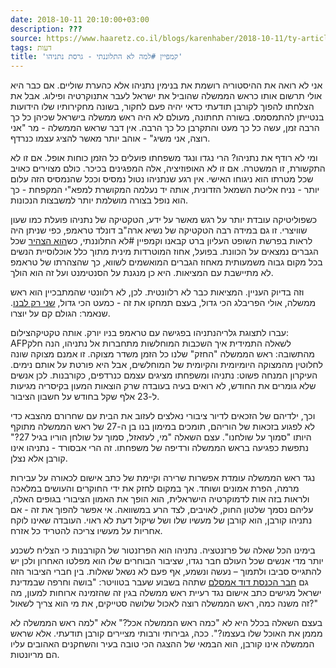 ```yaml
---
date: 2018-10-11 20:10:00+03:00
description: ???
source: https://www.haaretz.co.il/blogs/karenhaber/2018-10-11/ty-article/0000017f-f8fe-d47e-a37f-f9feb1710000
tags: דעות
title: 'קמפיין #למה לא התלוננתי - גרסת נתניהו'
---
```


אני לא רואה את ההיסטוריה רושמת את בנימין נתניהו אלא כהערת שוליים. אם כבר היא אולי תרשום אותו כראש הממשלה שהוביל את ישראל לעבר אתנוקרטיה ופילוג. אבל את הצלחתו להפוך לקורבן תודעתי כדאי יהיה פעם לחקור, בשונה מחקירותיו שלו הידועות בנטייתן להתמסמס. בשורה תחתונה, מעולם לא היה ראש ממשלה בישראל שכיהן כל כך הרבה זמן, עשה כל כך מעט והתקרבן כל כך הרבה. אין דבר שראש הממשלה - מר "אני רוצה, אני משיג" - אוהב יותר מאשר להציג עצמו כנרדף. 

ומי לא רודף את נתניהו? הרי נגדו ונגד משפחתו פועלים כל הזמן כוחות אופל. אם זו לא התקשורת, זו המשטרה. אם זו לא האופוזיציה, אלה המפגינים בכיכר. כולם מצוירים כאויב שכל מטרתו הוא ניגוחו האישי. אין רגע שנתניהו נטול נמסיס וככל שהנמסיס הזה עלום יותר - נניח אליטת השמאל הזדונית, אותה יד נעלמה המקושרת למפא"י המקפחת - כך הוא נופל בצורה מושלמת יותר למשבצות הנכונות. 

כשפוליטיקה עובדת יותר על רגש מאשר על ידע, הטקטיקה של נתניהו פועלת כמו שעון שוויצרי. זו גם במידה רבה הטקטיקה של נשיא ארה"ב דונלד טראמפ, כפי שניתן היה לראות בפרשת השופט העליון ברט קבאנו וקמפיין #לא התלוננתי, כש[הוא הצהיר](/news/world/america/2018-10-03/ty-article/0000017f-e6ef-d62c-a1ff-feffff700000) שכל הגברים נמצאים על הכוונת. בפועל, אחוז המוטרדות מינית מתוך כלל אוכלוסיית הנשים בכל מקום גבוה משמעותית מאחוז הגברים המואשמים לשווא, כך שהצהרתו של טראמפ לא מתיישבת עם המציאות. היא כן מנגנת על הסנטימנט ועל זה הוא הולך. 

וזה בדיוק העניין. המציאות כבר לא רלוונטית. לכן, לא רלוונטי שהמתבכיין הוא ראש ממשלה, אולי הפריבלג הכי גדול, בעצם תמחקו את זה - כמעט הכי גדול, [שני רק לבנו](/blogs/misgav/2018-10-10/ty-article/.premium/0000017f-e5ba-df2c-a1ff-fffb6f800000). שנאמר: הגולם קם על יוצרו. 

 עברו לתצוגת גלריהנתניהו בפגישה עם טראמפ בניו יורק. אותה טקטיקהצילום: AFPלשאלה התמידית איך השכבות המוחלשות מתחברות אל נתניהו, הנה חלק מהתשובה: ראש הממשלה "החזק" שלנו כל הזמן משדר מצוקה. זו אמנם מצוקה שונה לחלוטין מהמצוקה היומיומית והקיומית של המוחלשים, אבל היא פורטת על אותם נימים. העיקרון המנחה פשוט: נתניהו ומשפחתו מציגים עצמם כנרדפים, כקורבנות. לכן אנשים שלא גומרים את החודש, לא רואים בעיה בעובדה שרק הוצאות המעון בקיסריה מגיעות ל-23 אלף שקל בחודש על חשבון הציבור. 

וכך, ילדיהם של הזכאים לדיור ציבורי נאלצים לעזוב את הבית עם שחרורם מהצבא כדי לא לפגוע בזכאות של הוריהם, תומכים במימון בנו בן ה-27 של ראש הממשלה מתוקף היותו "סמוך על שולחנו". עצם השאלה "מי, לעזאזל, סמוך על שולחן הוריו בגיל 27?" נתפשת כפגיעה בראש הממשלה ורדיפה של משפחתו. זה הרי אבסורד - נתניהו אינו קורבן אלא נצלן. 

נגד ראש הממשלה עומדת אפשרות שרירה וקיימת של כתב אישום לכאורה על עבירות מרמה, הפרת אמונים ושוחד. אך במקום לחזק את ידי החוקרים והעושים במלאכה ולראות בזה אות לדמוקרטיה הישראלית, הוא הופך את האמון הציבורי בגופים האלה, עליהם נסמך שלטון החוק, לאויבים, לצד הרע במשוואה. אי אפשר להפוך את זה - אם נתניהו קורבן, הוא קורבן של מעשיו שלו ושל שיקול דעת לא ראוי. העובדה שאינו לוקח אחריות על מעשיו צריכה להטריד כל אזרח. 

בימינו הכל שאלה של פרזנטציה. נתניהו הוא הפרזנטור של הקורבנות כי הצליח לשכנע יותר מדי אנשים שכל העולם חבר נגדו, שציבור הבוחרים שלו הוא מפלטו האחרון ולכן יש להתגייס סביבו ולתמוך – נעשה ונשמע, אף פעם לא נשאל שאלות. בין חברי הציבור הזה גם [חבר הכנסת דוד אמסלם](https://twitter.com/dudiamsalem/status/1048798571007528961) שתהה בשבוע שעבר בטוויטר: "בושה וחרפה שבמדינת ישראל מגישים כתב אישום נגד רעיית ראש ממשלה בגין זה שהזמינה ארוחות למעון, מה זה משנה כמה, ראש הממשלה רוצה לאכול שלושה סטייקים, את מי הוא צריך לשאול?" 

בעצם השאלה בכלל היא לא "כמה ראש הממשלה אכל?" אלא "למה ראש הממשלה לא מממן את האוכל שלו בעצמו?". ככה, גבירותי ורבותי מציירים קורבן תודעתי. אלא שראש הממשלה אינו קורבן, הוא הבמאי של ההצגה הכי טובה בעיר והשחקנים האהובים עליו הם מריונטות.